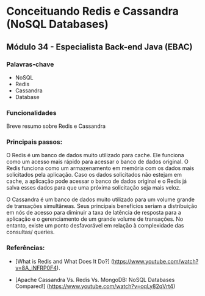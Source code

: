 # Conceituando Redis e Cassandra (NoSQL Databases)

## Módulo 34 - Especialista Back-end Java (EBAC)

### Palavras-chave

* NoSQL
* Redis
* Cassandra
* Database


### Funcionalidades

Breve resumo sobre Redis e Cassandra


### Principais passos:

O Redis é um banco de dados muito utilizado para cache. Ele funciona como um acesso mais rápido para acessar o banco de dados original. O Redis funciona como um armazenamento em memória com os dados mais solicitados pela aplicação. Caso os dados solicitados não estejam em cache, a aplicação pode acessar o banco de dados original e o Redis já salva esses dados para que uma próxima solicitação seja mais veloz.

O Cassandra é um banco de dados muito utilizado para um volume grande de transações simultâneas. Seus principais benefícios seriam a distribuição em nós de acesso para diminuir a taxa de latência de resposta para a aplicação e o gerenciamento de um grande volume de transações. No entanto, existe um ponto desfavorável em relação à complexidade das consultas/ queries.


### Referências:

* [What is Redis and What Does It Do?] (https://www.youtube.com/watch?v=8A_iNFRP0F4).

* [Apache Cassandra Vs. Redis Vs. MongoDB: NoSQL Databases Compared!] (https://www.youtube.com/watch?v=oqLy82qVrt4)
